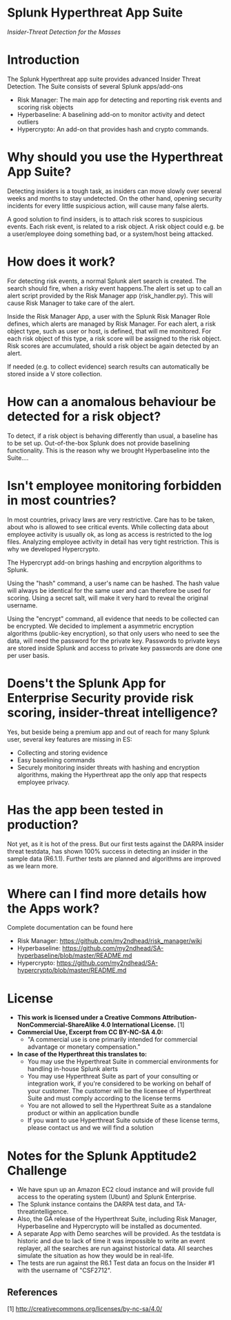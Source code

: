 # Splunk Hyperthreat App Suite
*Insider-Threat Detection for the Masses*

# Introduction

The Splunk Hyperthreat app suite provides advanced Insider Threat Detection. The Suite consists of several Splunk apps/add-ons

- Risk Manager: The main app for detecting and reporting risk events and scoring risk objects
- Hyperbaseline: A baselining add-on to monitor activity and detect outliers
- Hypercrypto: An add-on that provides hash and crypto commands.

# Why should you use the Hyperthreat App Suite?

Detecting insiders is a tough task, as insiders can move slowly over several weeks and months to stay undetected. On the other hand, opening security incidents for every little suspicious action, will cause many false alerts.

A good solution to find insiders, is to attach risk scores to suspicious events. Each risk event, is related to a risk object. A risk object could e.g. be a user/employee doing something bad, or a system/host being attacked.

# How does it work?

For detecting risk events, a normal Splunk alert search is created. The search should fire, when a risky event happens.The alert is set up to call an alert script provided by the Risk Manager app (risk_handler.py). This will cause Risk Manager to take care of the alert.

Inside the Risk Manager App, a user with the Splunk Risk Manager Role defines, which alerts are managed by Risk Manager. For each alert, a risk object type, such as user or host, is defined, that will me monitored. For each risk object of this type, a risk score will be assigned to the risk object. Risk scores are accumulated, should a risk object be again detected by an alert.

If needed (e.g. to collect evidence) search results can automatically be stored inside a V store collection.

# How can a anomalous behaviour be detected for a risk object?

To detect, if a risk object is behaving differently than usual, a baseline has to be set up. Out-of-the-box Splunk does not provide baselining functionality. This is the reason why we brought Hyperbaseline into the Suite....

# Isn't employee monitoring forbidden in most countries?

In most countries, privacy laws are very restrictive. Care has to be taken, about who is allowed to see critical events. While collecting data about employee activity is usually ok, as long as access is restricted to the log files. Analyzing employee activity in detail has very tight restriction. This is why we developed Hypercrypto.

The Hypercrypt add-on brings hashing and encrpytion algorithms to Splunk. 

Using the "hash" command, a user's name can be hashed. The hash value will always be identical for the same user and can therefore be used for scoring. Using a secret salt, will make it very hard to reveal the original username.

Using the "encrypt" command, all evidence that needs to be collected can be encrypted. We decided to implement a asymmetric encryption algorithms (public-key encryption), so that only users who need to see the data, will need the password for the private key. Passwords to private keys are stored inside Splunk and access to private key passwords are done one per user basis.

# Doens't the Splunk App for Enterprise Security provide risk scoring, insider-threat intelligence?

Yes, but beside being a premium app and out of reach for many Splunk user, several key features are missing in ES:

- Collecting and storing evidence
- Easy baselining commands
- Securely monitoring insider threats with hashing and encryption algorithms, making the Hyperthreat app the only app that respects employee privacy.

# Has the app been tested in production?

Not yet, as it is hot of the press. But our first tests against the DARPA insider threat testdata, has shown 100% success in detecting an insider in the sample data (R6.1.1). Further tests are planned and algorithms are improved as we learn more.

# Where can I find more details how the Apps work?

Complete documentation can be found here

- Risk Manager: https://github.com/my2ndhead/risk_manager/wiki
- Hyperbaseline: https://github.com/my2ndhead/SA-hyperbaseline/blob/master/README.md
- Hypercrypto: https://github.com/my2ndhead/SA-hypercrypto/blob/master/README.md

# License
- **This work is licensed under a Creative Commons Attribution-NonCommercial-ShareAlike 4.0 International License.** [1]
- **Commercial Use, Excerpt from CC BY-NC-SA 4.0:**
  - "A commercial use is one primarily intended for commercial advantage or monetary compensation."
- **In case of the Hyperthreat this translates to:**
  - You may use the Hyperthreat Suite in commercial environments for handling in-house Splunk alerts
  - You may use Hyperthreat Suite as part of your consulting or integration work, if you're considered to be working on behalf of your customer. The customer will be the licensee of Hyperthreat Suite and must comply according to the license terms
  - You are not allowed to sell the Hyperthreat Suite as a standalone product or within an application bundle
  - If you want to use Hyperthreat Suite outside of these license terms, please contact us and we will find a solution

# Notes for the Splunk Apptitude2 Challenge

- We have spun up an Amazon EC2 cloud instance and will provide full access to the operating system (Ubunt) and Splunk Enterprise.
- The Splunk instance contains the DARPA test data, and TA-threatintelligence.
- Also, the GA release of the Hyperthreat Suite, including Risk Manager, Hyperbaseline and Hypercrypto will be installed as documented.
- A separate App with Demo searches will be provided. As the testdata is historic and due to lack of time it was impossible to write an event replayer, all the searches are run against historical data. All searches simulate the situation as how they  would be in real-life. 
- The tests are run against the R6.1 Test data an focus on the Insider #1 with the username of "CSF2712".

## References
[1] http://creativecommons.org/licenses/by-nc-sa/4.0/

